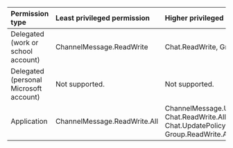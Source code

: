 |Permission type|Least privileged permission|Higher privileged permissions|
|:---|:---|:---|
|Delegated (work or school account)|ChannelMessage.ReadWrite|Chat.ReadWrite, Group.ReadWrite.All|
|Delegated (personal Microsoft account)|Not supported.|Not supported.|
|Application|ChannelMessage.ReadWrite.All|ChannelMessage.UpdatePolicyViolation.All, Chat.ReadWrite.All, Chat.UpdatePolicyViolation.All, Group.ReadWrite.All|

